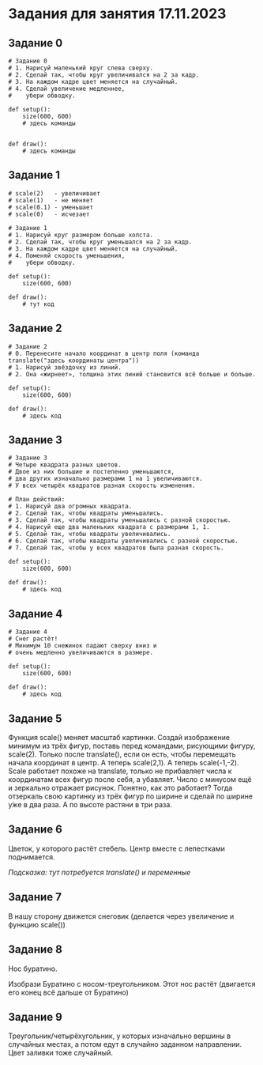 # Задания для занятия 17.11.2023

## Задание 0
```
# Задание 0
# 1. Нарисуй маленький круг слева сверху.
# 2. Сделай так, чтобы круг увеличивался на 2 за кадр.
# 3. На каждом кадре цвет меняется на случайный. 
# 4. Сделай увеличение медленнее,
#    убери обводку.

def setup():
    size(600, 600)
    # здесь команды
    
    
def draw():
    # здесь команды
```

## Задание 1
```
# scale(2)   - увеличивает
# scale(1)   - не меняет
# scale(0.1) - уменьшает
# scale(0)   - исчезает

# Задание 1
# 1. Нарисуй круг размером больше холста.
# 2. Сделай так, чтобы круг уменьшался на 2 за кадр.
# 3. На каждом кадре цвет меняется на случайный. 
# 4. Поменяй скорость уменьшения,
#    убери обводку.

def setup():
    size(600, 600)
    
def draw():
    # тут код
```

## Задание 2
```
# Задание 2
# 0. Перенесите начало координат в центр поля (команда translate("здесь координаты центра"))
# 1. Нарисуй звёздочку из линий.
# 2. Она «жирнеет», толщина этих линий становится всё больше и больше.

def setup():
    size(600, 600)
    
def draw():
    # здесь код
```

## Задание 3
```
# Задание 3
# Четыре квадрата разных цветов.
# Двое из них большие и постепенно уменьшаются, 
# два других изначально размерами 1 на 1 увеличиваются. 
# У всех четырёх квадратов разная скорость изменения.

# План действий:
# 1. Нарисуй два огромных квадрата.
# 2. Сделай так, чтобы квадраты уменьшались.
# 3. Сделай так, чтобы квадраты уменьшались с разной скоростью.
# 4. Нарисуй еще два маленьких квадрата с размерами 1, 1.
# 5. Сделай так, чтобы квадраты увеличивались.
# 6. Сделай так, чтобы квадраты увеличивались с разной скоростью.
# 7. Сделай так, чтобы у всех квадратов была разная скорость.

def setup():
    size(600, 600)
    
def draw():
    # здесь код
```

## Задание 4
```
# Задание 4
# Снег растёт! 
# Минимум 10 снежинок падают сверху вниз и 
# очень медленно увеличиваются в размере.

def setup():
    size(600, 600)
    
def draw():
    # здесь код
```

## Задание 5

Функция scale() меняет масштаб картинки. Создай изображение минимум из трёх фигур, поставь перед командами, рисующими фигуру, scale(2). Только после translate(), если он есть, чтобы перемещать начала координат в центр. А теперь scale(2,1). А теперь scale(-1,-2). Scale работает похоже на translate, только не прибавляет числа к координатам всех фигур после себя, а убавляет. Число с минусом ещё и зеркально отражает рисунок. Понятно, как это работает? Тогда отзеркаль свою картинку из трёх фигур по ширине и сделай по ширине у́же в два раза. А по высоте растяни в три раза. 

## Задание 6
Цветок, у которого растёт стебель. Центр вместе с лепестками поднимается.

*Подсказка: тут потребуется translate() и переменные*

## Задание 7

В нашу сторону движется снеговик (делается через увеличение и функцию scale())

## Задание 8
Нос буратино.

Изобрази Буратино с носом-треугольником. Этот нос растёт (двигается его конец всё дальше от Буратино)

## Задание 9
Треугольник/четырёхугольник, у которых изначально вершины в случайных местах, а потом едут в случайно заданном направлении. Цвет заливки тоже случайный.
